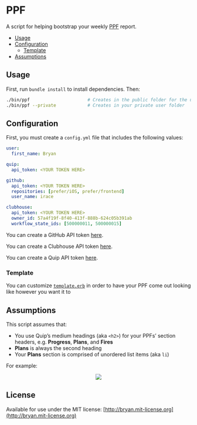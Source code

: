 # PPF

A script for helping bootstrap your weekly [PPF](https://en.wikipedia.org/wiki/Progress,_plans,_problems) report.

- [Usage](#usage)
- [Configuration](#configuration)
	- [Template](#template)
- [Assumptions](#assumptions)

## Usage

First, run `bundle install` to install dependencies. Then:

```bash
./bin/ppf                      # Creates in the public folder for the upcoming week
./bin/ppf --private            # Creates in your private user folder
```

## Configuration

First, you must create a `config.yml` file that includes the following values:

```yaml
user:
  first_name: Bryan

quip:
  api_token: <YOUR TOKEN HERE>

github:
  api_token: <YOUR TOKEN HERE>
  repositories: [prefer/iOS, prefer/frontend]
  user_name: irace

clubhouse:
  api_token: <YOUR TOKEN HERE>
  owner_id: 57a4f19f-8f40-413f-888b-624c05b391ab
  workflow_state_ids: [500000011, 500000015]
```

You can create a GitHub API token [here](https://github.com/settings/tokens).

You can create a Clubhouse API token [here](https://app.clubhouse.io/prefer/settings/account/api-tokens).

You can create a Quip API token [here](https://interface.quip.com/api/personal-token).

### Template

You can customize [`template.erb`](https://github.com/irace/ppf/blob/master/lib/template.erb) in order to have your PPF come out looking like however you want it to

## Assumptions

This script assumes that:

* You use Quip’s medium headings (aka `<h2>`) for your PPFs’ section headers, e.g. **Progress**, **Plans**, and **Fires**
* **Plans** is always the second heading
* Your **Plans** section is comprised of unordered list items (aka `li`)

For example:

<center><img src="https://cloud.githubusercontent.com/assets/399560/24564698/ccc69bf2-1620-11e7-80b7-fc584130e7ee.png"></center>


## License

Available for use under the MIT license: [http://bryan.mit-license.org](http://bryan.mit-license.org)
